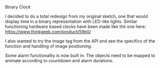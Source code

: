 ﻿Binary Clock

I decided to do a total redesign from my original sketch, one that would display time in a binary representation with LED-like lights. Similar functioning hardware based clocks have been made like the one here: https://www.thinkgeek.com/product/59e0/ 

I also wanted to try the image tag from the API and see the specifics of the function and handling of image positioning.  

Some alarm functionality is now built in. The objects need to be mapped to animate according to countdown and alarm durations. 
